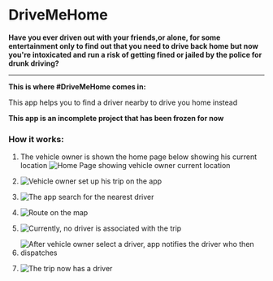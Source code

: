 # DriveMeHome

**Have you ever driven out with your friends,or alone, for some
entertainment only to find out that you need to drive back home but now
you're intoxicated and run a risk of getting fined or jailed by the
police for drunk driving?**

***

**This is where #DriveMeHome comes in:**

This app helps you to find a driver nearby to drive you home instead

**This app is an incomplete project that has been frozen for now**

### How it works:

1. The vehicle owner is shown the home page below showing his current location
![Home Page showing vehicle owner current location](https://user-images.githubusercontent.com/36502090/80468706-cfc59980-893f-11ea-8bc8-6e791f6703e0.jpg)

1. ![Vehicle owner set up his trip on the app](https://user-images.githubusercontent.com/36502090/80468705-cfc59980-893f-11ea-8f00-d69bc7014e62.jpg)

1. ![The app search for the nearest driver](https://user-images.githubusercontent.com/36502090/80468707-cfc59980-893f-11ea-987a-92bc8d3a7652.jpg)

1. ![Route on the map](https://user-images.githubusercontent.com/36502090/80468695-cb997c00-893f-11ea-89d3-fbf46238c588.jpg)

1. ![Currently, no driver is associated with the trip](https://user-images.githubusercontent.com/36502090/80468657-bf152380-893f-11ea-90a3-3ef28b6fbc51.jpg)

1. ![After vehicle owner select a driver, app notifies the driver who then dispatches](https://user-images.githubusercontent.com/36502090/80468653-bde3f680-893f-11ea-8ebe-4fe6e42e7ee3.jpg)

1. ![The trip now has a driver](https://user-images.githubusercontent.com/36502090/80468591-a86ecc80-893f-11ea-8c02-8247f3aa70bb.jpg)
